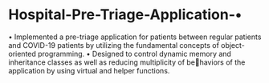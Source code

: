 # Hospital-Pre-Triage-Application-• 
• Implemented a pre-triage application for patients between regular patients and COVID-19 patients by utilizing the fundamental concepts of object-oriented programming.
• Designed to control dynamic memory and inheritance classes as well as reducing multiplicity of behaviors of the application by using virtual and helper functions.
